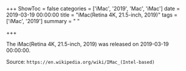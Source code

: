 +++
ShowToc = false
categories = ['iMac', '2019', 'Mac', 'iMac']
date = 2019-03-19 00:00:00
title = "iMac(Retina 4K, 21.5-inch, 2019)"
tags = ['iMac', '2019']
summary = " "

+++

The iMac(Retina 4K, 21.5-inch, 2019) was released on 2019-03-19 00:00:00.

Source: `https://en.wikipedia.org/wiki/IMac_(Intel-based)`
